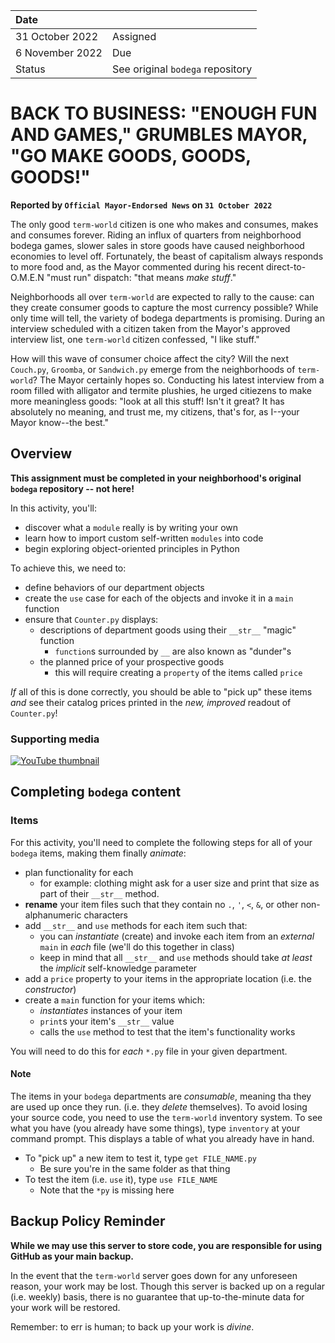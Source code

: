 
| Date              |          |
|:------------------|:---------|
| 31 October 2022 | Assigned |
| 6 November 2022    | Due      |
| Status            | See original `bodega` repository |

# BACK TO BUSINESS: "ENOUGH FUN AND GAMES," GRUMBLES MAYOR, "GO MAKE GOODS, GOODS, GOODS!"

**Reported by `Official Mayor-Endorsed News` on `31 October 2022`**

The only good `term-world` citizen is one who makes and consumes, makes and consumes forever. Riding an influx of quarters from neighborhood bodega games, slower sales in store goods have caused neighborhood economies to level off. Fortunately, the beast of capitalism always responds to more food and, as the Mayor commented during his recent direct-to-O.M.E.N "must run" dispatch: "that means _make stuff_."

Neighborhoods all over `term-world` are expected to rally to the cause: can they create consumer goods to capture the most currency possible? While only time will tell, the variety of bodega departments is promising. During an interview scheduled with a citizen taken from the Mayor's approved interview list, one `term-world` citizen confessed, "I like stuff."

How will this wave of consumer choice affect the city? Will the next `Couch.py`, `Groomba`, or `Sandwich.py` emerge from the neighborhoods of `term-world`? The Mayor certainly hopes so. Conducting his latest interview from a room filled with alligator and termite plushies, he urged citiezens to make more meaningless goods: "look at all this stuff! Isn't it great? It has absolutely no meaning, and trust me, my citizens, that's for, as I--your Mayor know--the best."

## Overview

**This assignment must be completed in your neighborhood's original `bodega` repository -- not here!**

In this activity, you'll:

* discover what a `module` really is by writing your own
* learn how to import custom self-written `modules` into code
* begin exploring object-oriented principles in Python

To achieve this, we need to:

* define behaviors of our department objects
* create the `use` case for each of the objects and invoke it in a `main` function
* ensure that `Counter.py` displays:
  * descriptions of department goods using their `__str__` "magic" function
    * `function`s surrounded by `__` are also known as "dunder"s
  * the planned price of your prospective goods
    * this will require creating a `property` of the items called `price`

_If_ all of this is done correctly, you should be able to "pick up" these items _and_ see their catalog prices printed in the _new, improved_ readout of `Counter.py`!

### Supporting media

[![YouTube thumbnail](http://img.youtube.com/vi/cJAXqu65W2s/hqdefault.jpg)](https://youtube.com/playlist?list=PLJvBsjwXNdlF99gvu4u3TIqBVk87xYirA)

## Completing `bodega` content

### Items

For this activity, you'll need to complete the following steps for all of your `bodega` items, making them finally _animate_:

* plan functionality for each
  * for example: clothing might ask for a user size and print that size as part of their `__str__` method.
* **rename** your item files such that they contain no `.`, `'`, `<`, `&`, or other non-alphanumeric characters
* add `__str__` and `use` methods for each item such that:
  * you can _instantiate_ (create) and invoke each  item from an _external_ `main` in _each_ file (we'll do this together in class)
  * keep in mind that all `__str__` and `use` methods should take _at least_ the _implicit_ self-knowledge parameter
* add a `price` property to your items in the appropriate location (i.e. the _constructor_)
* create a `main` function for your items which:
  * _instantiates_ instances of your item
  * `print`s your item's `__str__` value
  * calls the `use` method to test that the item's functionality works

You will need to do this for _each_ `*.py` file in your given department. 

#### Note

The items in your `bodega` departments are _consumable_, meaning tha they are used up once they run. (i.e. they _delete_ themselves). To avoid losing your source code, you need to use the `term-world` inventory system. To see what you have (you already have some things), type `inventory` at your command prompt. This displays a table of what you already have in hand.

* To "pick up" a new item to test it, type `get FILE_NAME.py`
  * Be sure you're in the same folder as that thing
* To test the item (i.e. `use` it), type `use FILE_NAME`
  * Note that the `*py` is missing here
  
## Backup Policy Reminder

**While we may use this server to store code, you are responsible for using GitHub as your main backup.**

In the event that the `term-world` server goes down for any unforeseen reason, your work may be lost. Though this server is backed up on a regular (i.e. weekly) basis, there is no guarantee that up-to-the-minute data for your work will be restored.

Remember: to err is human; to back up your work is *divine*.
